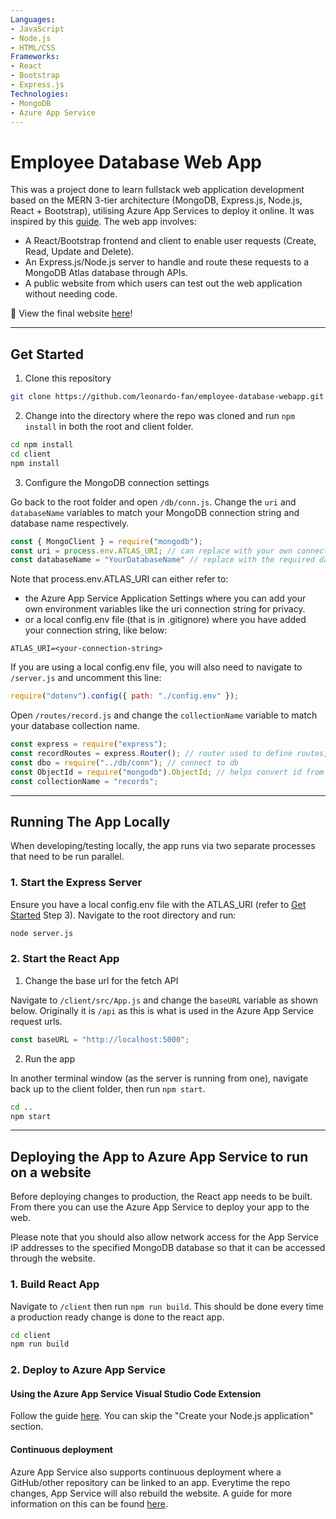 ```yaml
---
Languages:
- JavaScript
- Node.js
- HTML/CSS
Frameworks:
- React
- Bootstrap
- Express.js
Technologies:
- MongoDB
- Azure App Service
---
```


# Employee Database Web App

This was a project done to learn fullstack web application development based on the MERN 3-tier architecture (MongoDB, Express.js, Node.js, React + Bootstrap), utilising Azure App Services to deploy it online. It was inspired by this [guide](https://www.mongodb.com/languages/mern-stack-tutorial). The web app involves: 

* A React/Bootstrap frontend and client to enable user requests (Create, Read, Update and Delete).
* An Express.js/Node.js server to handle and route these requests to a MongoDB Atlas database through APIs.
* A public website from which users can test out the web application without needing code. 

📢 View the final website [here](https://employeedatabaseeditor.azurewebsites.net)!

***

## <a name="get-started"></a> Get Started

1. Clone this repository

```bash
git clone https://github.com/leonardo-fan/employee-database-webapp.git
```

2. Change into the directory where the repo was cloned and run `npm install` in both the root and client folder.

```bash
cd npm install
cd client
npm install
```

3. Configure the MongoDB connection settings

Go back to the root folder and open `/db/conn.js`. Change the `uri` and `databaseName` variables to match your MongoDB connection string and database name respectively. 

```javascript
const { MongoClient } = require("mongodb");
const uri = process.env.ATLAS_URI; // can replace with your own connection string or add an application setting to the Azure App Service
const databaseName = "YourDatabaseName" // replace with the required database name
```

Note that process.env.ATLAS_URI can either refer to:
- the Azure App Service Application Settings where you can add your own environment variables like the uri connection string for privacy. 
- or a local config.env file (that is in .gitignore) where you have added your connection string, like below:

```
ATLAS_URI=<your-connection-string>
```

If you are using a local config.env file, you will also need to navigate to `/server.js` and uncomment this line:

```javascript
require("dotenv").config({ path: "./config.env" });
```

Open `/routes/record.js` and change the `collectionName` variable to match your database collection name.

```javascript
const express = require("express");
const recordRoutes = express.Router(); // router used to define routes, middleware to control requests starting with path/record
const dbo = require("../db/conn"); // connect to db
const ObjectId = require("mongodb").ObjectId; // helps convert id from string to ObjectId for the _id mongodb queries
const collectionName = "records";
```

***

## Running The App Locally

When developing/testing locally, the app runs via two separate processes that need to be run parallel.

### 1. Start the Express Server

Ensure you have a local config.env file with the ATLAS_URI (refer to [Get Started](#get-started) Step 3). 
Navigate to the root directory and run:

```bash
node server.js
```

### 2. Start the React App

1. Change the base url for the fetch API

Navigate to `/client/src/App.js` and change the `baseURL` variable as shown below. Originally it is `/api` as this is what is used in the Azure App Service request urls.

```javascript
const baseURL = "http://localhost:5000";
```

2. Run the app

In another terminal window (as the server is running from one), navigate back up to the client folder, then run `npm start`. 

```bash
cd ..
npm start
```

***

## Deploying the App to Azure App Service to run on a website

Before deploying changes to production, the React app needs to be built. From there you can use the Azure App Service to deploy your app to the web.

Please note that you should also allow network access for the App Service IP addresses to the specified MongoDB database so that it can be accessed through the website.

### 1. Build React App

Navigate to `/client` then run `npm run build`. This should be done every time a production ready change is done to the react app.

```bash
cd client
npm run build
```

### 2. Deploy to Azure App Service

#### Using the Azure App Service Visual Studio Code Extension

Follow the guide [here](https://docs.microsoft.com/en-us/azure/app-service/quickstart-nodejs?tabs=windows&pivots=development-environment-vscode). You can skip the "Create your Node.js application" section.

#### Continuous deployment

Azure App Service also supports continuous deployment where a GitHub/other repository can be linked to an app. Everytime the repo changes, App Service will also rebuild the website. A guide for more information on this can be found [here](https://docs.microsoft.com/en-us/azure/app-service/deploy-continuous-deployment?tabs=github). 
